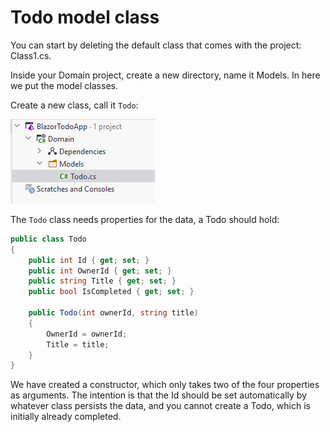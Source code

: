 # Todo model class
You can start by deleting the default class that comes with the project: Class1.cs.

Inside your Domain project, create a new directory, name it Models. In here we put the model classes.

Create a new class, call it `Todo`:

![img_1.png](Resources/img_1.png)

The `Todo` class needs properties for the data, a Todo should hold:

```csharp
public class Todo
{
    public int Id { get; set; }
    public int OwnerId { get; set; }
    public string Title { get; set; }
    public bool IsCompleted { get; set; }

    public Todo(int ownerId, string title)
    {
        OwnerId = ownerId;
        Title = title;
    }
}
```

We have created a constructor, which only takes two of the four properties as arguments. The intention is that the Id should be set automatically by whatever class persists the data, and you cannot create a Todo, which is initially already completed.